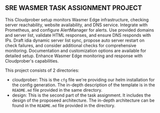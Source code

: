 ## SRE WASMER TASK ASSIGNMENT PROJECT
This Cloudprober setup monitors Wasmer Edge infrastructure, checking server reachability, website availability, and DNS service.  Integrate with Prometheus, and configure AlertManager for alerts. Use provided domains and server list, validate HTML responses, and ensure DNS responds with IPs.
Draft idia dynamic server list sync, propose auto server restart on check failures, and consider additional checks for comprehensive monitoring.
Documentation and customization options are available for detailed setup. Enhance Wasmer Edge monitoring and response with Cloudprober's capabilities.

This project consists of 2 directories:

  -  cloudprober: This is the `cfg` file we're providing our helm installation for the config generation. The in-depth description of the template is in the `README.md` file provided in the same directory.
  - design: This is the second part of the task assignment. It includes the design of the proposeed architecture. The in-depth architecture can be found in the `README.md` file provided in the directory.

